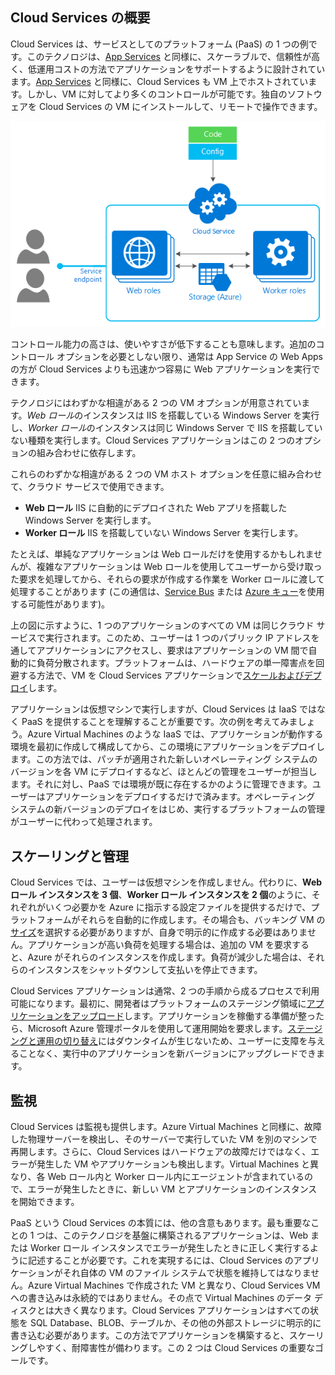 <a name="tellmecs"></a>
## Cloud Services の概要

Cloud Services は、サービスとしてのプラットフォーム (PaaS) の 1 つの例です。このテクノロジは、[App Services](app-service-web-overview.md) と同様に、スケーラブルで、信頼性が高く、低運用コストの方法でアプリケーションをサポートするように設計されています。[App Services](app-service-web-overview.md) と同様に、Cloud Services も VM 上でホストされています。しかし、VM に対してより多くのコントロールが可能です。独自のソフトウェアを Cloud Services の VM にインストールして、リモートで操作できます。

![cs\_diagram](./media/cloud-services-choose-me-content/diagram.png)

コントロール能力の高さは、使いやすさが低下することも意味します。追加のコントロール オプションを必要としない限り、通常は App Service の Web Apps の方が Cloud Services よりも迅速かつ容易に Web アプリケーションを実行できます。

テクノロジにはわずかな相違がある 2 つの VM オプションが用意されています。*Web ロール*のインスタンスは IIS を搭載している Windows Server を実行し、*Worker ロール*のインスタンスは同じ Windows Server で IIS を搭載していない種類を実行します。Cloud Services アプリケーションはこの 2 つのオプションの組み合わせに依存します。

これらのわずかな相違がある 2 つの VM ホスト オプションを任意に組み合わせて、クラウド サービスで使用できます。

* **Web ロール** IIS に自動的にデプロイされた Web アプリを搭載した Windows Server を実行します。
* **Worker ロール** IIS を搭載していない Windows Server を実行します。

たとえば、単純なアプリケーションは Web ロールだけを使用するかもしれませんが、複雑なアプリケーションは Web ロールを使用してユーザーから受け取った要求を処理してから、それらの要求が作成する作業を Worker ロールに渡して処理することがあります (この通信は、[Service Bus](../articles/service-bus/fundamentals-service-bus-hybrid-solutions.md) または [Azure キュー](../articles/storage/storage-introduction.md)を使用する可能性があります)。

上の図に示すように、1 つのアプリケーションのすべての VM は同じクラウド サービスで実行されます。このため、ユーザーは 1 つのパブリック IP アドレスを通してアプリケーションにアクセスし、要求はアプリケーションの VM 間で自動的に負荷分散されます。プラットフォームは、ハードウェアの単一障害点を回避する方法で、VM を Cloud Services アプリケーションで[スケールおよびデプロイ](../articles/cloud-services/cloud-services-how-to-scale.md)します。

アプリケーションは仮想マシンで実行しますが、Cloud Services は IaaS ではなく PaaS を提供することを理解することが重要です。次の例を考えてみましょう。Azure Virtual Machines のような IaaS では、アプリケーションが動作する環境を最初に作成して構成してから、この環境にアプリケーションをデプロイします。この方法では、パッチが適用された新しいオペレーティング システムのバージョンを各 VM にデプロイするなど、ほとんどの管理をユーザーが担当します。それに対し、PaaS では環境が既に存在するかのように管理できます。ユーザーはアプリケーションをデプロイするだけで済みます。オペレーティング システムの新バージョンのデプロイをはじめ、実行するプラットフォームの管理がユーザーに代わって処理されます。

## スケーリングと管理
Cloud Services では、ユーザーは仮想マシンを作成しません。代わりに、**Web ロール インスタンスを 3 個**、**Worker ロール インスタンスを 2 個**のように、それぞれがいくつ必要かを Azure に指示する設定ファイルを提供するだけで、プラットフォームがそれらを自動的に作成します。その場合も、バッキング VM の[サイズ](../articles/cloud-services/cloud-services-sizes-specs.md)を選択する必要がありますが、自身で明示的に作成する必要はありません。アプリケーションが高い負荷を処理する場合は、追加の VM を要求すると、Azure がそれらのインスタンスを作成します。負荷が減少した場合は、それらのインスタンスをシャットダウンして支払いを停止できます。

Cloud Services アプリケーションは通常、2 つの手順から成るプロセスで利用可能になります。最初に、開発者はプラットフォームのステージング領域に[アプリケーションをアップロード](../articles/cloud-services/cloud-services-how-to-create-deploy.md)します。アプリケーションを稼働する準備が整ったら、Microsoft Azure 管理ポータルを使用して運用開始を要求します。[ステージングと運用の切り替え](../articles/cloud-services/cloud-services-nodejs-stage-application.md)にはダウンタイムが生じないため、ユーザーに支障を与えることなく、実行中のアプリケーションを新バージョンにアップグレードできます。

## 監視
Cloud Services は監視も提供します。Azure Virtual Machines と同様に、故障した物理サーバーを検出し、そのサーバーで実行していた VM を別のマシンで再開します。さらに、Cloud Services はハードウェアの故障だけではなく、エラーが発生した VM やアプリケーションも検出します。Virtual Machines と異なり、各 Web ロール内と Worker ロール内にエージェントが含まれているので、エラーが発生したときに、新しい VM とアプリケーションのインスタンスを開始できます。

PaaS という Cloud Services の本質には、他の含意もあります。最も重要なことの 1 つは、このテクノロジを基盤に構築されるアプリケーションは、Web または Worker ロール インスタンスでエラーが発生したときに正しく実行するように記述することが必要です。これを実現するには、Cloud Services のアプリケーションがそれ自体の VM のファイル システムで状態を維持してはなりません。Azure Virtual Machines で作成された VM と異なり、Cloud Services VM への書き込みは永続的ではありません。その点で Virtual Machines のデータ ディスクとは大きく異なります。Cloud Services アプリケーションはすべての状態を SQL Database、BLOB、テーブルか、その他の外部ストレージに明示的に書き込む必要があります。この方法でアプリケーションを構築すると、スケーリングしやすく、耐障害性が備わります。この 2 つは Cloud Services の重要なゴールです。

<!---HONumber=Oct15_HO3-->